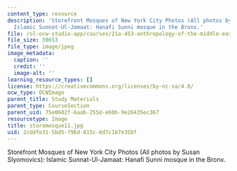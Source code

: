 ```yaml
---
content_type: resource
description: 'Storefront Mosques of New York City Photos (All photos by Susan Slyomovics):
  Islamic Sunnat-Ul-Jamaat: Hanafi Sunni mosque in the Bronx.'
file: /ol-ocw-studio-app/courses/21a-453-anthropology-of-the-middle-east-spring-2004/2cddfe315bd5796d815c6d7c1b7e35bf_storemosque11.jpg
file_size: 39653
file_type: image/jpeg
image_metadata:
  caption: ''
  credit: ''
  image-alt: ''
learning_resource_types: []
license: https://creativecommons.org/licenses/by-nc-sa/4.0/
ocw_type: OCWImage
parent_title: Study Materials
parent_type: CourseSection
parent_uid: 75e0602f-6aab-255d-e60b-9e26435ec367
resourcetype: Image
title: storemosque11.jpg
uid: 2cddfe31-5bd5-796d-815c-6d7c1b7e35bf
---
```

Storefront Mosques of New York City Photos (All photos by Susan Slyomovics): Islamic Sunnat-Ul-Jamaat: Hanafi Sunni mosque in the Bronx.